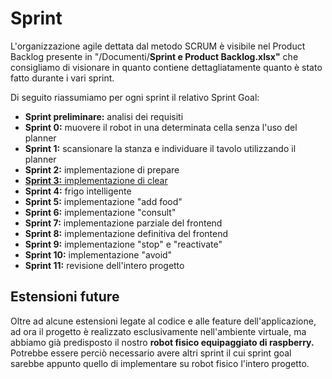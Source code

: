 # Sprint

L'organizzazione agile dettata dal metodo SCRUM è visibile nel Product Backlog presente in "/Documenti/**Sprint e Product Backlog.xlsx"**
che consigliamo di visionare in quanto contiene dettagliatamente quanto è stato fatto durante i vari sprint.

Di seguito riassumiamo per ogni sprint il relativo Sprint Goal:
- **Sprint preliminare:** analisi dei requisiti
- **Sprint 0:** muovere il robot in una determinata cella senza l'uso del planner
- **Sprint 1:** scansionare la stanza e individuare il tavolo utilizzando il planner
- **Sprint 2:** implementazione di prepare
- <ins>**Sprint 3:** implementazione di clear </ins> 
- **Sprint 4:** frigo intelligente
- **Sprint 5:** implementazione "add food"
- **Sprint 6:** implementazione "consult"
- **Sprint 7:** implementazione parziale del frontend
- **Sprint 8:** implementazione definitiva del frontend
- **Sprint 9:** implementazione "stop" e "reactivate"
- **Sprint 10:** implementazione "avoid"
- **Sprint 11:** revisione dell'intero progetto

## Estensioni future

Oltre ad alcune estensioni legate al codice e alle feature dell'applicazione, ad ora il progetto è realizzato esclusivamente nell'ambiente virtuale, ma abbiamo già predisposto il nostro **robot fisico equipaggiato di raspberry.**
Potrebbe essere perciò necessario avere altri sprint il cui sprint goal sarebbe appunto quello di implementare su robot fisico l'intero progetto.
